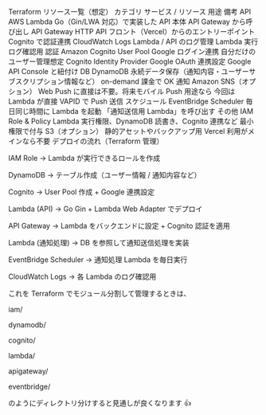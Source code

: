 Terraform リソース一覧（想定）
カテゴリ サービス / リソース 用途 備考
API AWS Lambda Go（Gin/LWA 対応）で実装した API 本体 API Gateway から呼び出し
API Gateway HTTP API フロント（Vercel）からのエントリーポイント Cognito で認証連携
CloudWatch Logs Lambda / API のログ管理 Lambda 実行ログ確認用
認証 Amazon Cognito User Pool Google ログイン連携 自分だけのユーザー管理想定
Cognito Identity Provider Google OAuth 連携設定 Google API Console と紐付け
DB DynamoDB 永続データ保存（通知内容・ユーザーサブスクリプション情報など） on-demand 課金で OK
通知 Amazon SNS（オプション） Web Push に直接は不要。将来モバイル Push 用途なら 今回は Lambda が直接 VAPID で Push 送信
スケジュール EventBridge Scheduler 毎日同じ時間に Lambda を起動 「通知送信用 Lambda」を呼び出す
その他 IAM Role & Policy Lambda 実行権限、DynamoDB 読書き、Cognito 連携など 最小権限で付与
S3（オプション） 静的アセットやバックアップ用 Vercel 利用がメインなら不要
デプロイの流れ（Terraform 管理）

IAM Role → Lambda が実行できるロールを作成

DynamoDB → テーブル作成（ユーザー情報 / 通知内容など）

Cognito → User Pool 作成 + Google 連携設定

Lambda (API) → Go Gin + Lambda Web Adapter でデプロイ

API Gateway → Lambda をバックエンドに設定 + Cognito 認証を適用

Lambda (通知処理) → DB を参照して通知送信処理を実装

EventBridge Scheduler → 通知処理 Lambda を毎日実行

CloudWatch Logs → 各 Lambda のログ確認用

これを Terraform でモジュール分割して管理するときは、

iam/

dynamodb/

cognito/

lambda/

apigateway/

eventbridge/

のようにディレクトリ分けすると見通しが良くなります 👍
